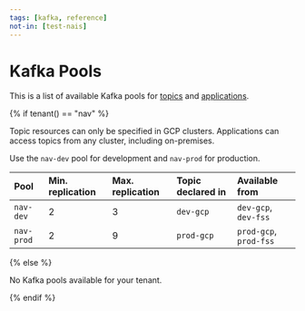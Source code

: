 ```yaml
---
tags: [kafka, reference]
not-in: [test-nais]
---
```


# Kafka Pools

This is a list of available Kafka pools for [topics](../how-to/create.md) and [applications](../how-to/access.md).

{% if tenant() == "nav" %}

Topic resources can only be specified in GCP clusters.
Applications can access topics from any cluster, including on-premises.

Use the `nav-dev` pool for development and `nav-prod` for production.

| Pool                 | Min. replication | Max. replication | Topic declared in | Available from                               |
|:---------------------|:-----------------|:-----------------|:------------------|:---------------------------------------------|
| `nav-dev`            | 2                | 3                | `dev-gcp`         | `dev-gcp`, `dev-fss`                         |
| `nav-prod`           | 2                | 9                | `prod-gcp`        | `prod-gcp`, `prod-fss`                       |

{% else %}

No Kafka pools available for your tenant.

{% endif %}
